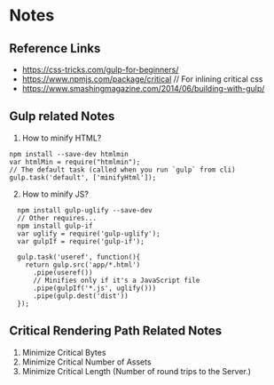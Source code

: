 # Notes


## Reference Links
 - https://css-tricks.com/gulp-for-beginners/ 
 - https://www.npmjs.com/package/critical // For inlining critical css
 - https://www.smashingmagazine.com/2014/06/building-with-gulp/


## Gulp related Notes

1. How to minify HTML?
  ```
  npm install --save-dev htmlmin
  var htmlMin = require("htmlmin");
  // The default task (called when you run `gulp` from cli)
  gulp.task('default', ['minifyHtml']);
  ```

2. How to minify JS?
```
  npm install gulp-uglify --save-dev
  // Other requires...
  npm install gulp-if
  var uglify = require('gulp-uglify');
  var gulpIf = require('gulp-if');

  gulp.task('useref', function(){
    return gulp.src('app/*.html')
      .pipe(useref())
      // Minifies only if it's a JavaScript file
      .pipe(gulpIf('*.js', uglify()))
      .pipe(gulp.dest('dist'))
  });

```



## Critical Rendering Path Related Notes

1. Minimize Critical Bytes
2. Minimize Critical Number of Assets
3. Minimize Critical Length (Number of round trips to the Server.)